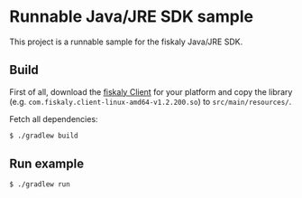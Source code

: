 # Runnable Java/JRE SDK sample

This project is a runnable sample for the fiskaly Java/JRE SDK.

## Build

First of all, download the [fiskaly Client](https://developer.fiskaly.com/downloads) for your platform and copy the library (e.g. `com.fiskaly.client-linux-amd64-v1.2.200.so`) to `src/main/resources/`.

Fetch all dependencies:

```bash
$ ./gradlew build
```

## Run example

```bash
$ ./gradlew run
```
